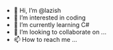 - 👋 Hi, I’m @lazish
- 👀 I’m interested in coding
- 🌱 I’m currently learning C#
- 💞️ I’m looking to collaborate on ...
- 📫 How to reach me ...

<!---
lazish/lazish is a ✨ special ✨ repository because its `README.md` (this file) appears on your GitHub profile.
You can click the Preview link to take a look at your changes.
--->
